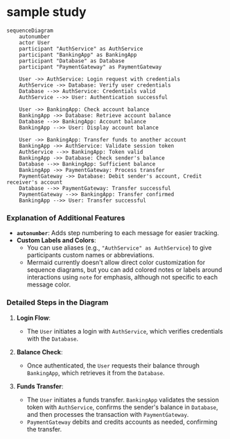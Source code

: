 
# sample study
```mermaid
sequenceDiagram
    autonumber
    actor User
    participant "AuthService" as AuthService
    participant "BankingApp" as BankingApp
    participant "Database" as Database
    participant "PaymentGateway" as PaymentGateway

    User ->> AuthService: Login request with credentials
    AuthService ->> Database: Verify user credentials
    Database -->> AuthService: Credentials valid
    AuthService -->> User: Authentication successful
    
    User ->> BankingApp: Check account balance
    BankingApp ->> Database: Retrieve account balance
    Database -->> BankingApp: Account balance
    BankingApp -->> User: Display account balance

    User ->> BankingApp: Transfer funds to another account
    BankingApp ->> AuthService: Validate session token
    AuthService -->> BankingApp: Token valid
    BankingApp ->> Database: Check sender's balance
    Database -->> BankingApp: Sufficient balance
    BankingApp ->> PaymentGateway: Process transfer
    PaymentGateway ->> Database: Debit sender's account, Credit receiver's account
    Database -->> PaymentGateway: Transfer successful
    PaymentGateway -->> BankingApp: Transfer confirmed
    BankingApp -->> User: Transfer successful

```
### Explanation of Additional Features
- **`autonumber`**: Adds step numbering to each message for easier tracking.
- **Custom Labels and Colors**:
    - You can use aliases (e.g., `"AuthService" as AuthService`) to give participants custom names or abbreviations.
    - Mermaid currently doesn't allow direct color customization for sequence diagrams, but you can add colored notes or labels around interactions using `note` for emphasis, although not specific to each message color.

### Detailed Steps in the Diagram
1. **Login Flow**:
   - The `User` initiates a login with `AuthService`, which verifies credentials with the `Database`.
   
2. **Balance Check**:
   - Once authenticated, the `User` requests their balance through `BankingApp`, which retrieves it from the `Database`.

3. **Funds Transfer**:
   - The `User` initiates a funds transfer. `BankingApp` validates the session token with `AuthService`, confirms the sender's balance in `Database`, and then processes the transaction with `PaymentGateway`.
   - `PaymentGateway` debits and credits accounts as needed, confirming the transfer.
